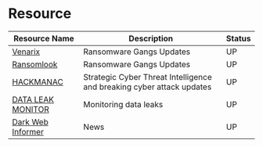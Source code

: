 # Resource

| Resource Name       | Description                              | Status |
|-----------------------------|------------------------------------------|-------|
| [Venarix](https://t.me/venarix) | Ransomware Gangs Updates | UP    |
|  [Ransomlook](https://t.me/ransomlook)                           |  Ransomware Gangs Updates                                        |  UP     |
| [HACKMANAC](https://t.me/hackmanac)                            | Strategic Cyber Threat Intelligence and breaking cyber attack updates                                         |  UP     |
| [DATA LEAK MONITOR](https://t.me/breachdetector) | Monitoring data leaks | UP |
| [Dark Web Informer](https://t.me/TheDarkWebInformer) | News | UP |
